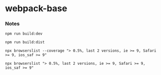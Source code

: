 # webpack-base

### Notes

`npm run build:dev`

`npm run build:dist`

`npx browserslist --coverage "> 0.5%, last 2 versions, ie >= 9, Safari >= 9, ios_saf >= 9"`

`npx browserslist "> 0.5%, last 2 versions, ie >= 9, Safari >= 9, ios_saf >= 9"`
